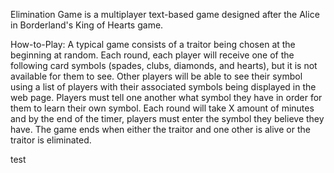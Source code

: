 Elimination Game is a multiplayer text-based game designed after the Alice in Borderland's King of Hearts game.

How-to-Play:
A typical game consists of a traitor being chosen at the beginning at random. Each round, each player will receive one of the following card symbols 
(spades, clubs, diamonds, and hearts), but it is not available for them to see. Other players will be able to see their symbol using a list of players with
their associated symbols being displayed in the web page. Players must tell one another what symbol they have in order for them to learn their own symbol.
Each round will take X amount of minutes and by the end of the timer, players must enter the symbol they believe they have. The game ends when either the 
traitor and one other is alive or the traitor is eliminated.

test